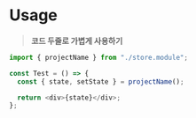 # Usage

> **코드 두줄로 가볍게 사용하기**

```js
import { projectName } from "./store.module";

const Test = () => {
  const { state, setState } = projectName();

  return <div>{state}</div>;
};
```
